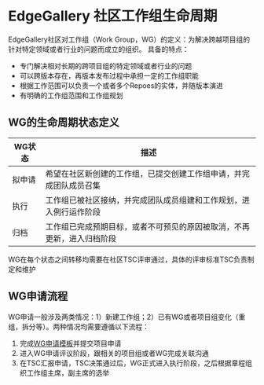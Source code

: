 # EdgeGallery 社区工作组生命周期

EdgeGallery社区对工作组（Work Group，WG）的定义：为解决跨越项目组的针对特定领域或者行业的问题而成立的组织。
具备的特点：
* 专门解决相对长期的跨项目组的特定领域或者行业的问题
* 可以跨版本存在，再版本发布过程中承担一定的工作组职能
* 根据工作范围可以负责一个或者多个Repoes的实体，并随版本演进
* 有明确的工作组范围和工作组规划
## WG的生命周期状态定义
| WG状态 | 描述                                |
|------|-----------------------------------|
| 拟申请  | 希望在社区新创建的工作组，已提交创建工作组申请，并完成团队成员召集               |
| 执行   | 工作组已被社区接纳，并完成团队成员组建和工作规划，进入例行运作阶段                |
| 归档   | 工作组已完成预期目标，或者不可预见的原因被取消，不再更新，进入归档阶段 |

WG在每个状态之间转移均需要在社区TSC评审通过，具体的评审标准TSC负责制定和维护

## WG申请流程

WG申请一般涉及两类情况：1）新建工作组；2）已有WG或者项目组变化（重组，拆分等）。两种情况均需要遵循以下流程：

1.	完成[WG申请模板](https://gitee.com/edgegallery/community/tree/master/TSC/Templates)并提交项目申请
2.	进入WG申请评议阶段，跟相关的项目组或者WG完成关联沟通
3.	在TSC汇报申请，TSC决策通过后，WG正式进入执行阶段，之后根据章程组织工作组主席，副主席的选举


